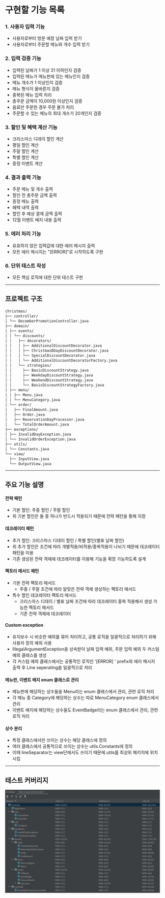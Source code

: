 # 구현할 기능 목록

### 1. 사용자 입력 기능
- 사용자로부터 방문 예정 날짜 입력 받기
- 사용자로부터 주문할 메뉴와 개수 입력 받기

### 2. 입력 검증 기능
- 입력된 날짜가 1 이상 31 이하인지 검증
- 입력된 메뉴가 메뉴판에 있는 메뉴인지 검증
- 메뉴 개수가 1 이상인지 검증
- 메뉴 형식이 올바른지 검증
- 중복된 메뉴 입력 처리
- 총주문 금액이 10,000원 이상인지 검증
- 음료만 주문한 경우 주문 불가 처리
- 주문할 수 있는 메뉴의 최대 개수가 20개인지 검증

### 3. 할인 및 혜택 계산 기능
- 크리스마스 디데이 할인 계산
- 평일 할인 계산
- 주말 할인 계산
- 특별 할인 계산
- 증정 이벤트 계산

### 4. 결과 출력 기능
- 주문 메뉴 및 개수 출력
- 할인 전 총주문 금액 출력
- 증정 메뉴 출력
- 혜택 내역 출력
- 할인 후 예상 결제 금액 출력
- 12월 이벤트 배지 내용 출력

### 5. 에러 처리 기능
- 유효하지 않은 입력값에 대한 에러 메시지 출력
- 모든 에러 메시지는 "[ERROR]"로 시작하도록 구현

### 6. 단위 테스트 작성
- 모든 핵심 로직에 대한 단위 테스트 구현

---

## 프로젝트 구조
```
christmas/
├── controller/
│ └── DecemberPromotionController.java
├── domain/
│ ├── events/
│ │ └── discounts/
│ │   ├── decorators/
│ │   │ ├── AdditionalDiscountDecorator.java
│ │   │ ├── ChristmasDDayDiscountDecorator.java
│ │   │ └── SpecialDiscountDecorator.java
│ │   │ └── AdditionalDiscountDecoratorFactory.java
│ │   └── strategies/
│ │     ├── BasicDiscountStrategy.java
│ │     ├── WeekdayDiscountStrategy.java
│ │     ├── WeekendDiscountStrategy.java
│ │     └── BasicDiscountStrategyFactory.java
│ ├── menu/
│ │ ├── Menu.java
│ │ └── MenuCategory.java
│ └── order/
│   ├── FinalAmount.java
│   ├── Order.java
│   ├── ReservationDayProcessor.java
│   └── TotalOrderAmount.java
├── exceptions/
│ ├── InvalidDayException.java
│ └── InvalidOrderException.java
├── utils/
│ └── Constants.java
└── view/
  ├── InputView.java
  └── OutputView.java
```

---

## 주요 기능 설명

#### 전략 패턴
- 기본 할인: 주중 할인 / 주말 할인
- 위 기본 할인은 둘 중 하나가 반드시 적용되기 때문에 전략 패턴을 통해 지정

#### 데코레이터 패턴
- 추가 할인: 크리스마스 디데이 할인 / 특별 할인(별표 날짜 할인)
- 위 추가 할인은 조건에 따라 개별적용/비적용/중복적용이 나뉘기 때문에 데코레이터 패턴을 이용
- 기존 생성된 전략 객체에 데코레이터를 이용해 기능을 확장 가능하도록 설계

#### 팩토리 매서드 패턴
- 기본 전략 팩토리 매서드
  - 주중 / 주말 조건에 따라 알맞은 전략 객체 생성하는 팩토리 매서드
- 특수 할인 데코레이터 팩토리 매서드
  - 크리스마스 디데이 / 별표 날짜 조건에 따라 데코레이터 중복 적용해서 생성 가능한 팩토리 매서드
  - 기존 전략 객체에 데코레이터 

#### Custom exception
- 유지보수 시 비슷한 예외를 묶어 처리하고, 공통 로직을 일괄적으로 처리하기 위해 사용자 정의 예외 사용
- IllegalArgumentException을 상속받아 날짜 입력 예외, 주문 입력 예외 두 커스텀 예외 클래스를 생성
- 각 커스텀 예외 클래스에서는 공통적인 로직인 '[ERROR] ' prefix와 에러 메시지 출력 후 Line seperating을 일괄적으로 처리

#### 메뉴판, 이벤트 배지 enum 클래스로 관리
- 메뉴판에 해당하는 상수들을 Menu라는 enum 클래스에서 관리, 관련 로직 처리
- 각 메뉴 중 Category에 해당하는 상수는 따로 MenuCategory enum 클래스에서 관리
- 이벤트 배지에 해당하는 상수들도 EventBadge라는 enum 클래스에서 관리, 관련 로직 처리

#### 상수 분리
- 특정 클래스에서만 쓰이는 상수는 해당 클래스에 정의
- 여러 클래스에서 공통적으로 쓰이는 상수는 utils.Constants에 정의
- 이때 lineSeparator는 view단에서도 쓰이기 때문에 utils를 최상위 패키지에 위치시킴

---

## 테스트 커버리지
![img.png](img.png)